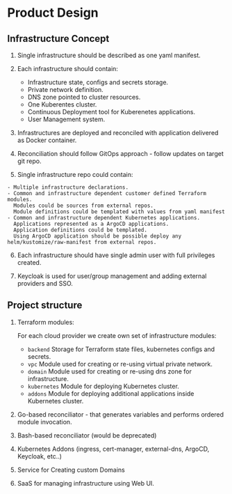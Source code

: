 # Product Design

## Infrastructure Concept

  1. Single infrastructure should be described as one yaml manifest.

  2. Each infrastructure should contain:

      - Infrastructure state, configs and secrets storage.
      - Private network definition.
      - DNS zone pointed to cluster resources.
      - One Kuberentes cluster.
      - Continuous Deployment tool for Kuberenetes applications.
      - User Management system.

  3. Infrastructures are deployed and reconciled with application delivered as Docker container.

  4. Reconciliation should follow GitOps approach - follow updates on target git repo.

  5. Single infrastructure repo could contain:

    - Multiple infrastructure declarations.
    - Common and infrastructure dependent customer defined Terraform modules.
      Modules could be sources from external repos.
      Module definitions could be templated with values from yaml manifest
    - Common and infrastructure dependent Kubernetes applications.
      Applications represented as a ArgoCD applications.
      Application definitions could be templated.
      Using ArgoCD application should be possible deploy any helm/kustomize/raw-manifest from external repos.

  6. Each infrastructure should have single admin user with full privileges created.

  7. Keycloak is used for user/group management and adding external providers and SSO.

## Project structure

  1. Terraform modules:

     For each cloud provider we create own set of infrastructure modules:  
     - `backend` Storage for Terraform state files, kubernetes configs and secrets.  
     - `vpc` Module used for creating or re-using virtual private network.  
     - `domain` Module used for creating or re-using dns zone for infrastructure.  
     - `kubernetes` Module for deploying Kubernetes cluster.  
     - `addons` Module for deploying additional applications inside Kubernetes cluster.  

  2. Go-based reconciliator - that generates variables and performs ordered module invocation.
  3. Bash-based reconciliator (would be deprecated)
  4. Kubernetes Addons (ingress, cert-manager, external-dns, ArgoCD, Keycloak, etc..)
  5. Service for Creating custom Domains
  6. SaaS for managing infrastructure using Web UI.
